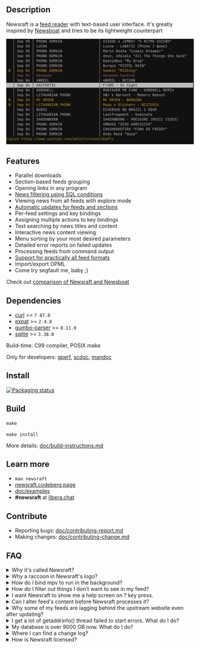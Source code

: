 ## Description

Newsraft is a [feed reader](https://en.wikipedia.org/wiki/News_aggregator) with
text-based user interface. It's greatly inspired by
[Newsboat](https://www.newsboat.org) and tries to be its lightweight counterpart

![Newsraft in action](doc/newsraft.png)

## Features

* Parallel downloads
* Section-based feeds grouping
* Opening links in any program
* [News filtering using SQL conditions](https://newsraft.codeberg.page/#item-rule_(*))
* Viewing news from all feeds with explore mode
* [Automatic updates for feeds and sections](https://newsraft.codeberg.page/#reload-period_(*))
* Per-feed settings and key bindings
* Assigning multiple actions to key bindings
* Text searching by news titles and content
* Interactive news content viewing
* Menu sorting by your most desired parameters
* Detailed error reports on failed updates
* Processing feeds from command output
* [Support for practically all feed formats](https://newsraft.codeberg.page/#FORMATS_SUPPORT)
* Import/export OPML
* Come try segfault me, baby ;)

Check out [comparison of Newsraft and Newsboat](https://codeberg.org/newsraft/newsraft/src/branch/main/doc/comparison-newsboat.md)

## Dependencies

* [curl](https://curl.se) >= `7.87.0`
* [expat](https://github.com/libexpat/libexpat) >= `2.4.8`
* [gumbo-parser](https://codeberg.org/gumbo-parser/gumbo-parser) >= `0.11.0`
* [sqlite](https://www.sqlite.org) >= `3.38.0`

Build-time: C99 compiler, POSIX make

Only for developers: [gperf](https://www.gnu.org/software/gperf), [scdoc](https://git.sr.ht/~sircmpwn/scdoc), [mandoc](https://mandoc.bsd.lv)

## Install

[![Packaging status](https://repology.org/badge/vertical-allrepos/newsraft.svg?columns=4)](https://repology.org/project/newsraft/versions)

## Build

```
make
```
```
make install
```

More details: [doc/build-instructions.md](https://codeberg.org/newsraft/newsraft/src/branch/main/doc/build-instructions.md)

## Learn more

* `man newsraft`
* [newsraft.codeberg.page](https://newsraft.codeberg.page)
* [doc/examples](https://codeberg.org/newsraft/newsraft/src/branch/main/doc/examples)
* **#newsraft** at [libera.chat](https://libera.chat)

## Contribute

* Reporting bugs: [doc/contributing-report.md](https://codeberg.org/newsraft/newsraft/src/branch/main/doc/contributing-report.md)
* Making changes: [doc/contributing-change.md](https://codeberg.org/newsraft/newsraft/src/branch/main/doc/contributing-change.md)

## FAQ

<details>
	<summary>Why it's called Newsraft?</summary>
	This is a rip-off of <a href="https://www.newsboat.org">Newsboat</a>, replacing "boat" with "raft", which emphasizes a smaller codebase.
</details>

<details>
	<summary>Why a raccoon in Newsraft's logo?</summary>
	Because it's cute, dummy.
</details>

<details>
	<summary>How do I bind mpv to run in the background?</summary>
	<pre>bind m exec setsid mpv --terminal=no "%l" &amp;</pre>
</details>

<details>
	<summary>How do I filter out things I don't want to see in my feed?</summary>
	See <a href="https://newsraft.codeberg.page/#item-rule_(*)">item-rule</a> setting.
</details>

<details>
	<summary>I want Newsraft to show me a help screen on ? key press.</summary>
	Easy. Just put this into your <code>config</code> file:
	<pre>bind ? exec man newsraft</pre>
</details>

<details>
	<summary>Can I alter feed's content before Newsraft processes it?</summary>
	Yes, you can do practically anything before Newsraft takes over. It's done
	via shell interlayer: any shell command in between of <code>$(</code>
	and <code>)</code> will be executed on reload and its standard output will
	be taken for a feed content. Here are examples of such feeds:<br><br>
	<pre>$(gemget -sq gemini://example.org/feed.xml) "Simple blog"</pre>
	<pre>$($HOME/bin/html2rss http://example.org/index.html) "Local news"</pre>
</details>

<details>
	<summary>Why some of my feeds are lagging behind the upstream website even after updating?</summary>
	Some web servers ask Newsraft to withhold content to reduce network load. Newsraft fulfills these web server wishes by default. There are settings to disable Newsraft's respect for web servers and make it a bad boy, if you are that kind of person.
</details>

<details>
	<summary>I get a lot of getaddrinfo() thread failed to start errors. What do I do?</summary>
	Usually it happens because your setup can't handle many concurrent DNS resolves. Try to reduce the value of <code>download-max-connections</code> setting.
</details>

<details>
	<summary>My database is over 9000 GB now. What do I do?</summary>
	<ul>
		<li>Set capacity limit on some of your heavy feeds via <a href="https://newsraft.codeberg.page/#item-limit_(*)">item-limit</a> setting</li>
		<li>Delete cache of feeds you unsubscribed from with <code>newsraft -e purge-abandoned</code></li>
	</ul>
</details>

<details>
	<summary>Where I can find a change log?</summary>
	See <a href="https://codeberg.org/newsraft/newsraft/src/branch/main/doc/changes.md">doc/changes.md</a> file.
</details>

<details>
	<summary>How is Newsraft licensed?</summary>
	The license is <a href="https://codeberg.org/newsraft/newsraft/src/branch/main/doc/license.txt">ISC</a> because its name is sweet.
</details>
